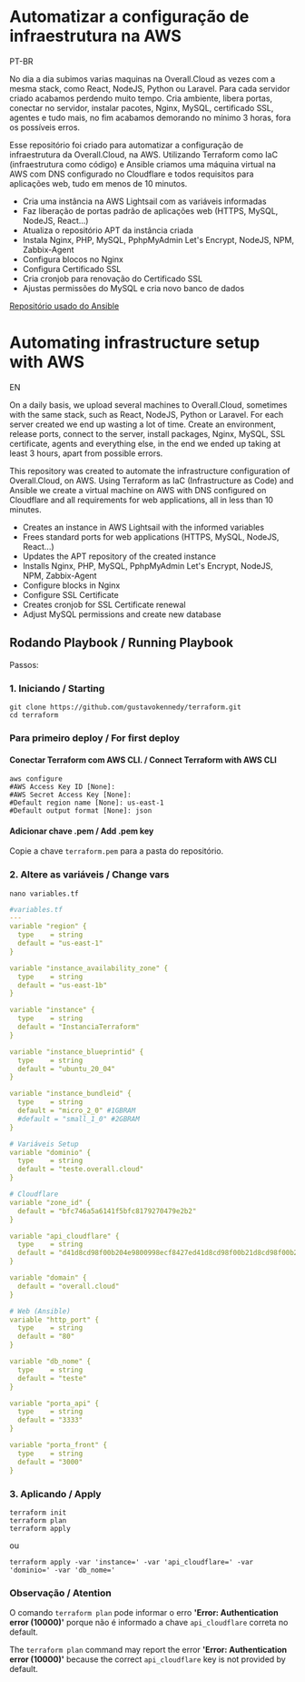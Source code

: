# Automatizar a configuração de infraestrutura na AWS

PT-BR

No dia a dia subimos varias maquinas na Overall.Cloud as vezes com a mesma stack, como React, NodeJS, Python ou Laravel. Para cada servidor criado acabamos perdendo muito tempo. Cria ambiente, libera portas, conectar no servidor, instalar pacotes, Nginx, MySQL, certificado SSL, agentes e tudo mais, no fim acabamos demorando no mínimo 3 horas, fora os possíveis erros.

Esse repositório foi criado para automatizar a configuração de infraestrutura da Overall.Cloud, na AWS. Utilizando Terraform como IaC (infraestrutura como código) e Ansible criamos uma máquina virtual na AWS com DNS configurado no Cloudflare e todos requisitos para aplicações web, tudo em menos de 10 minutos.

* Cria uma instância na AWS Lightsail com as variáveis informadas
* Faz liberação de portas padrão de aplicações web (HTTPS, MySQL, NodeJS, React...)
* Atualiza o repositório APT da instância criada
* Instala Nginx, PHP, MySQL, PphpMyAdmin Let's Encrypt, NodeJS, NPM, Zabbix-Agent
* Configura blocos no Nginx
* Configura Certificado SSL
* Cria cronjob para renovação do Certificado SSL
* Ajustas permissões do MySQL e cria novo banco de dados

[Repositório usado do Ansible](https://github.com/gustavokennedy/ubuntu)

# Automating infrastructure setup with AWS
EN

On a daily basis, we upload several machines to Overall.Cloud, sometimes with the same stack, such as React, NodeJS, Python or Laravel. For each server created we end up wasting a lot of time. Create an environment, release ports, connect to the server, install packages, Nginx, MySQL, SSL certificate, agents and everything else, in the end we ended up taking at least 3 hours, apart from possible errors.

This repository was created to automate the infrastructure configuration of Overall.Cloud, on AWS. Using Terraform as IaC (Infrastructure as Code) and Ansible we create a virtual machine on AWS with DNS configured on Cloudflare and all requirements for web applications, all in less than 10 minutes.

* Creates an instance in AWS Lightsail with the informed variables
* Frees standard ports for web applications (HTTPS, MySQL, NodeJS, React...)
* Updates the APT repository of the created instance
* Installs Nginx, PHP, MySQL, PphpMyAdmin Let's Encrypt, NodeJS, NPM, Zabbix-Agent
* Configure blocks in Nginx
* Configure SSL Certificate
* Creates cronjob for SSL Certificate renewal
* Adjust MySQL permissions and create new database


## Rodando Playbook / Running Playbook

Passos:

### 1. Iniciando / Starting
```shell
git clone https://github.com/gustavokennedy/terraform.git
cd terraform
```

### Para primeiro deploy / For first deploy


#### Conectar Terraform com AWS CLI. / Connect Terraform with AWS CLI

```shell
aws configure
#AWS Access Key ID [None]: 
#AWS Secret Access Key [None]: 
#Default region name [None]: us-east-1
#Default output format [None]: json
```

#### Adicionar chave .pem / Add .pem key

Copie a chave `terraform.pem` para a pasta do repositório.

### 2. Altere as variáveis / Change vars

```shell
nano variables.tf
```

```yml
#variables.tf
---
variable "region" {
  type    = string
  default = "us-east-1"
}

variable "instance_availability_zone" {
  type    = string
  default = "us-east-1b"
}

variable "instance" {
  type    = string
  default = "InstanciaTerraform"
}

variable "instance_blueprintid" {
  type    = string
  default = "ubuntu_20_04"
}

variable "instance_bundleid" {
  type    = string
  default = "micro_2_0" #1GBRAM
  #default = "small_1_0" #2GBRAM
}

# Variáveis Setup
variable "dominio" {
  type    = string
  default = "teste.overall.cloud"
}

# Cloudflare
variable "zone_id" {
  default = "bfc746a5a6141f5bfc8179270479e2b2"
}

variable "api_cloudflare" {
  type    = string
  default = "d41d8cd98f00b204e9800998ecf8427ed41d8cd98f00b21d8cd98f00b2"
}

variable "domain" {
  default = "overall.cloud"
}

# Web (Ansible)
variable "http_port" {
  type    = string
  default = "80"
}

variable "db_nome" {
  type    = string
  default = "teste"
}

variable "porta_api" {
  type    = string
  default = "3333"
}

variable "porta_front" {
  type    = string
  default = "3000"
}

```

### 3. Aplicando / Apply

```shell
terraform init
terraform plan
terraform apply
```
ou
```shell
terraform apply -var 'instance=' -var 'api_cloudflare=' -var 'dominio=' -var 'db_nome='
```
### Observação / Atention

O comando `terraform plan` pode informar o erro <b>'Error: Authentication error (10000)'</b> porque não é informado a chave `api_cloudflare` correta no default.

The `terraform plan` command may report the error <b>'Error: Authentication error (10000)'</b> because the correct `api_cloudflare` key is not provided by default.
